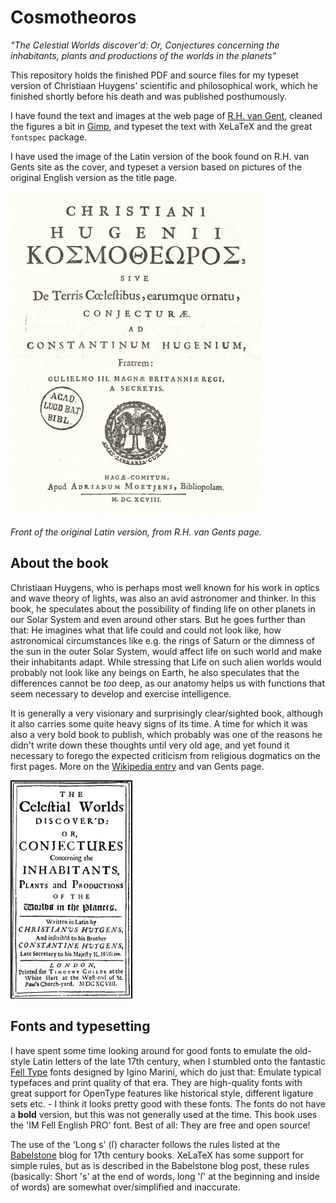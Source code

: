 Cosmotheoros
============

*"The Celestial Worlds discover'd: Or, Conjectures concerning the inhabitants, plants and productions of the worlds in the planets"*

This repository holds the finished PDF and source files for my typeset version of Christiaan Huygens' scientific and philosophical work, which he finished shortly before his death and was published posthumously.

I have found the text and images at the web page of [R.H. van Gent], cleaned the figures a bit in [Gimp], and typeset the text with XeLaTeX and the great `fontspec` package. 

I have used the image of the Latin version of the book found on R.H. van Gents site as the cover, and typeset a version based on pictures of the original English version as the title page. 

![Front of the original Latin version, from R.H. van Gents page](Images/ct_title_sm_la.jpg)

*Front of the original Latin version, from R.H. van Gents page.*


## About the book

Christiaan Huygens, who is perhaps most well known for his work in optics and wave theory of lights, was also an avid astronomer and thinker. In this book, he speculates about the possibility of finding life on other planets in our Solar System and even around other stars. But he goes further than that: He imagines what that life could and could not look like, how astronomical circumstances like e.g. the rings of Saturn or the dimness of the sun in the outer Solar System, would affect life on such world and make their inhabitants adapt. While stressing that Life on such alien worlds would probably not look like any beings on Earth, he also speculates that the differences cannot be *too* deep, as our anatomy helps us with functions that seem necessary to develop and exercise intelligence.

It is generally a very visionary and surprisingly clear/sighted book, although it also carries some quite heavy signs of its time. A time for which it was also a very bold book to publish, which probably was one of the reasons he didn't write down these thoughts until very old age, and yet found it necessary to forego the expected criticism from religious dogmatics on the first pages. More on the [Wikipedia entry] and van Gents page.




![Title page from original English version](Images/title_page.jpg)


## Fonts and typesetting

I have spent some time looking around for good fonts to emulate the old-style Latin letters of the late 17th century, when I stumbled onto the fantastic [Fell Type] fonts designed by Igino Marini, which do just that: Emulate typical typefaces and print quality of that era. They are high-quality fonts with great support for OpenType features like historical style, different ligature sets etc. - I think it looks pretty good with these fonts. The fonts do not have a **bold** version, but this was not generally used at the time. This book uses the 'IM Fell English PRO' font. Best of all: They are free and open source!

The use of the 'Long s'  (ſ) character follows the rules listed at the [Babelstone] blog for 17th century books. XeLaTeX has some support for simple rules, but as is described in the Babelstone blog post, these rules (basically: Short 's' at the end of words, long 'ſ' at the beginning and inside of words) are somewhat over/simplified and inaccurate.


[R.H. van Gent]: http://www.staff.science.uu.nl/~gent0113/huygens/huygens_ct_en.htm
[Gimp]: http://www.gimp.org
[Fell Type]: http://iginomarini.com/fell/the-revival-fonts/
[Babelstone]: http://babelstone.blogspot.se/2006/06/rules-for-long-s.html
[Wikipedia entry]: http://en.wikipedia.org/wiki/Christiaan_Huygens#Cosmotheoros
